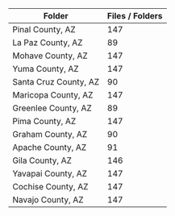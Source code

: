 | Folder                |   Files / Folders |
|-----------------------|-------------------|
| Pinal County, AZ      |               147 |
| La Paz County, AZ     |                89 |
| Mohave County, AZ     |               147 |
| Yuma County, AZ       |               147 |
| Santa Cruz County, AZ |                90 |
| Maricopa County, AZ   |               147 |
| Greenlee County, AZ   |                89 |
| Pima County, AZ       |               147 |
| Graham County, AZ     |                90 |
| Apache County, AZ     |                91 |
| Gila County, AZ       |               146 |
| Yavapai County, AZ    |               147 |
| Cochise County, AZ    |               147 |
| Navajo County, AZ     |               147 |